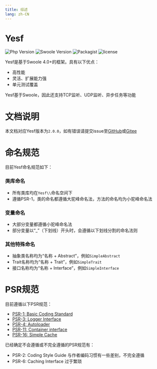 ```yaml
---
title: 综述
lang: zh-CN
---
```


# Yesf

![Php Version](https://img.shields.io/badge/php-%3E=7.1-brightgreen.svg?maxAge=2592000)
![Swoole Version](https://img.shields.io/badge/swoole-%3E=4.0-brightgreen.svg?maxAge=2592000)
![Packagist](https://img.shields.io/packagist/v/sylingd/yesf-framework.svg)
![license](https://img.shields.io/github/license/sylingd/Yesf.svg)

Yesf是基于Swoole 4.0+的框架。具有以下优点：

* 高性能
* 灵活、扩展能力强
* 单元测试覆盖

Yesf基于Swoole，因此还支持TCP监听、UDP监听、异步任务等功能

# 文档说明

本文档对应Yesf版本为`2.0.0`，如有错误请提交issue至[GitHub](https://github.com/sylingd/Yesf/issues/new)或[Gitee](https://gitee.com/sy/Yesf/issues/new)

# 命名规范

目前Yesf命名规范如下：

### 类库命名

* 所有类库均在`Yesf\\`命名空间下
* 遵循PSR-1，类的命名都遵循大驼峰命名法，方法的命名均为小驼峰命名法

### 变量命名

* 大部分变量都遵循小驼峰命名法
* 部分变量以“_”（下划线）开头时，会遵循以下划线分割的命名法则

### 其他特殊命名

* 抽象类名称均为“名称 + Abstract”，例如`SimpleAbstract`
* Trait名称均为“名称 + Trait”，例如`SimpleTrait`
* 接口名称均为“名称 + Interface”，例如`SimpleInterface`

# PSR规范

目前遵循以下PSR规范：

* [PSR-1: Basic Coding Standard](https://www.php-fig.org/psr/psr-1/)
* [PSR-3: Logger Interface](https://www.php-fig.org/psr/psr-3/)
* [PSR-4: Autoloader](https://www.php-fig.org/psr/psr-4/)
* [PSR-11: Container interface](https://www.php-fig.org/psr/psr-11/)
* [PSR-16: Simple Cache](https://www.php-fig.org/psr/psr-16/)

已经确定不会遵循或不完全遵循的PSR规范有：

* PSR-2: Coding Style Guide 与作者编码习惯有一些差别，不完全遵循
* PSR-6: Caching Interface 过于繁琐